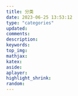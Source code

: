 ```yaml
---
title: 分类
date: 2023-06-25 13:53:12
type: "categories"
updated:
comments:
description:
keywords:
top_img:
mathjax:
katex:
aside:
aplayer:
highlight_shrink:
random:
---
```

